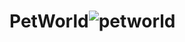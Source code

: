 # PetWorld![petworld](https://user-images.githubusercontent.com/121312707/229463558-33895aa2-b667-42bc-bbf8-20cee7b885f3.png)
